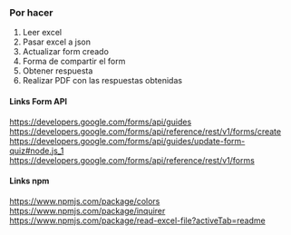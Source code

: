### Por hacer
1. Leer excel
2. Pasar excel a json
3. Actualizar form creado
4. Forma de compartir el form
5. Obtener respuesta
6. Realizar PDF con las respuestas obtenidas


#### Links Form API
https://developers.google.com/forms/api/guides
https://developers.google.com/forms/api/reference/rest/v1/forms/create
https://developers.google.com/forms/api/guides/update-form-quiz#node.js_1
https://developers.google.com/forms/api/reference/rest/v1/forms


#### Links npm
https://www.npmjs.com/package/colors
https://www.npmjs.com/package/inquirer
https://www.npmjs.com/package/read-excel-file?activeTab=readme